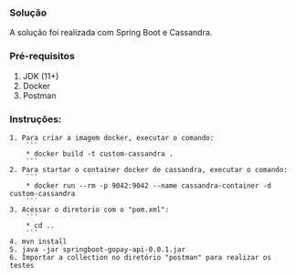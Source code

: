 ### Solução
A solução foi realizada com Spring Boot e Cassandra.

### Pré-requisitos
   1. JDK (11+) 
   2. Docker
   3. Postman
 
### Instruções:
    1. Para criar a imagem docker, executar o comando:
        ```
        * docker build -t custom-cassandra .
        ```
    2. Para startar o container docker de cassandra, executar o comando:
        ```
        * docker run --rm -p 9042:9042 --name cassandra-container -d custom-cassandra
        ```
    3. Acessar o diretorio com o "pom.xml":
        ```
        * cd ..
        ```
    4. mvn install
    5. java -jar springboot-gopay-api-0.0.1.jar
    6. Importar a collection no diretório "postman" para realizar os testes